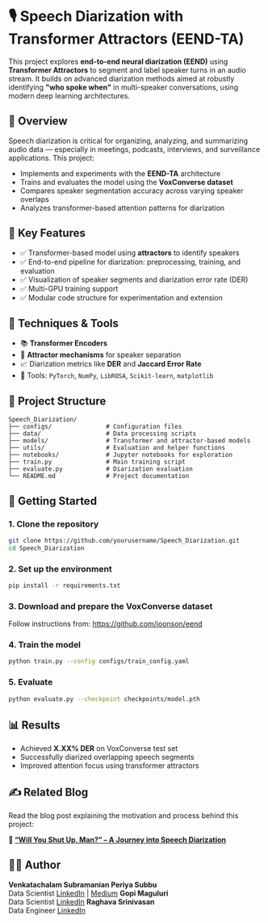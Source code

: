 
# 🎙️ Speech Diarization with Transformer Attractors (EEND-TA)

This project explores **end-to-end neural diarization (EEND)** using **Transformer Attractors** to segment and label speaker turns in an audio stream. It builds on advanced diarization methods aimed at robustly identifying **"who spoke when"** in multi-speaker conversations, using modern deep learning architectures.

## 📌 Overview

Speech diarization is critical for organizing, analyzing, and summarizing audio data — especially in meetings, podcasts, interviews, and surveillance applications. This project:
- Implements and experiments with the **EEND-TA** architecture
- Trains and evaluates the model using the **VoxConverse dataset**
- Compares speaker segmentation accuracy across varying speaker overlaps
- Analyzes transformer-based attention patterns for diarization

## 🚀 Key Features

- ✅ Transformer-based model using **attractors** to identify speakers
- ✅ End-to-end pipeline for diarization: preprocessing, training, and evaluation
- ✅ Visualization of speaker segments and diarization error rate (DER)
- ✅ Multi-GPU training support
- ✅ Modular code structure for experimentation and extension

## 🧠 Techniques & Tools

- 📚 **Transformer Encoders**
- 🎯 **Attractor mechanisms** for speaker separation
- 📈 Diarization metrics like **DER** and **Jaccard Error Rate**
- 🧰 Tools: `PyTorch`, `NumPy`, `LibROSA`, `Scikit-learn`, `matplotlib`

## 📂 Project Structure

```plaintext
Speech_Diarization/
├── configs/               # Configuration files
├── data/                  # Data processing scripts
├── models/                # Transformer and attractor-based models
├── utils/                 # Evaluation and helper functions
├── notebooks/             # Jupyter notebooks for exploration
├── train.py               # Main training script
├── evaluate.py            # Diarization evaluation
└── README.md              # Project documentation
```

## 🧪 Getting Started

### 1. Clone the repository

```bash
git clone https://github.com/yourusername/Speech_Diarization.git
cd Speech_Diarization
```

### 2. Set up the environment

```bash
pip install -r requirements.txt
```

### 3. Download and prepare the VoxConverse dataset

Follow instructions from: https://github.com/joonson/eend

### 4. Train the model

```bash
python train.py --config configs/train_config.yaml
```

### 5. Evaluate

```bash
python evaluate.py --checkpoint checkpoints/model.pth
```

## 📊 Results

- Achieved **X.XX% DER** on VoxConverse test set
- Successfully diarized overlapping speech segments
- Improved attention focus using transformer attractors

## ✍️ Related Blog

Read the blog post explaining the motivation and process behind this project:

**🔗 [“Will You Shut Up, Man?” – A Journey into Speech Diarization](https://medium.com/@venkatachalam.sps/will-you-shut-up-man-b94690fc9049)**

## 👨‍💻 Author

**Venkatachalam Subramanian Periya Subbu**  
Data Scientist
[LinkedIn](https://www.linkedin.com/in/venkatachalam-subramanian-periya-subbu/) | [Medium](https://medium.com/@venkatachalam.sps)
**Gopi Maguluri**  
Data Scientist
[LinkedIn](https://www.linkedin.com/in/gopimaguluri2267/)
**Raghava Srinivasan**  
Data Engineer
[LinkedIn](https://www.linkedin.com/in/raghava-srinivasan/)
